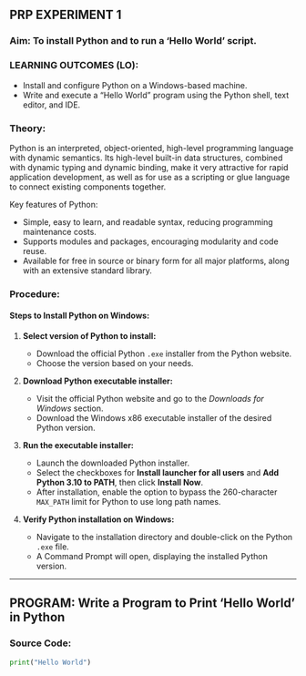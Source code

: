 ## PRP EXPERIMENT 1

### Aim: To install Python and to run a ‘Hello World’ script.



### LEARNING OUTCOMES (LO):
- Install and configure Python on a Windows-based machine.  
- Write and execute a “Hello World” program using the Python shell, text editor, and IDE.



### Theory:
Python is an interpreted, object-oriented, high-level programming language with dynamic semantics. Its high-level built-in data structures, combined with dynamic typing and dynamic binding, make it very attractive for rapid application development, as well as for use as a scripting or glue language to connect existing components together.  

Key features of Python:  
- Simple, easy to learn, and readable syntax, reducing programming maintenance costs.  
- Supports modules and packages, encouraging modularity and code reuse.  
- Available for free in source or binary form for all major platforms, along with an extensive standard library.



### Procedure:

#### Steps to Install Python on Windows:
1. **Select version of Python to install:**  
   - Download the official Python `.exe` installer from the Python website.  
   - Choose the version based on your needs.

 
    

2. **Download Python executable installer:**  
   - Visit the official Python website and go to the *Downloads for Windows* section.  
   - Download the Windows x86 executable installer of the desired Python version.  

3. **Run the executable installer:**  
   - Launch the downloaded Python installer.  
   - Select the checkboxes for **Install launcher for all users** and **Add Python 3.10 to PATH**, then click **Install Now**.  
   - After installation, enable the option to bypass the 260-character `MAX_PATH` limit for Python to use long path names.  

4. **Verify Python installation on Windows:**  
   - Navigate to the installation directory and double-click on the Python `.exe` file.  
   - A Command Prompt will open, displaying the installed Python version.  

---

## PROGRAM: Write a Program to Print ‘Hello World’ in Python

### **Source Code:**
```python
print("Hello World")